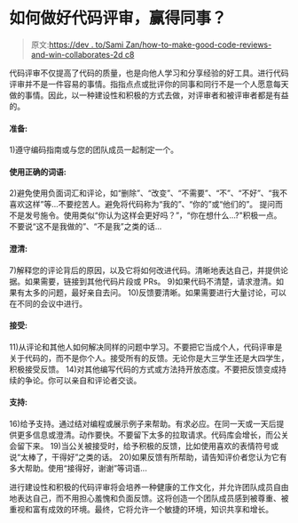 # 如何做好代码评审，赢得同事？

> 原文:[https://dev . to/Sami Zan/how-to-make-good-code-reviews-and-win-collaborates-2d c8](https://dev.to/samizan/how-to-make-good-code-reviews-and-win-colleagues-2dc8)

代码评审不仅提高了代码的质量，也是向他人学习和分享经验的好工具。进行代码评审并不是一件容易的事情。指指点点或批评你的同事和同行不是一个人愿意每天做的事情。因此，以一种建设性和积极的方式去做，对评审者和被评审者都是有益的。

#### [](#prepare)准备:

1)遵守编码指南或与您的团队成员一起制定一个。

#### [](#use-the-right-words)使用正确的词语:

2)避免使用负面词汇和评论，如“删除”、“改变”、“不需要”、“不”、“不好”、“我不喜欢这样”等...不要挖苦人。避免将代码称为“我的”、“你的”或“他们的”。
提问而不是发号施令。使用类似“你认为这样会更好吗？”，“你在想什么...?"积极一点。不要说“这不是我做的”、“不是我”之类的话...

#### [](#clarify)澄清:

7)解释您的评论背后的原因，以及它将如何改进代码。清晰地表达自己，并提供论据。如果需要，链接到其他代码片段或 PRs。
9)如果代码不清楚，请求澄清。如果有太多的问题，最好亲自去问。
10)反馈要清晰。如果需要进行大量讨论，可以在不同的会议中进行。

#### [](#accept)接受:

11)从评论和其他人如何解决同样的问题中学习。不要把它当成个人，代码评审是关于代码的，而不是你个人。接受所有的反馈。无论你是大三学生还是大四学生，积极接受反馈。
14)对其他编写代码的方式或方法持开放态度。不要把反馈变成持续的争论。你可以亲自和评论者交谈。

#### [](#support)支持:

16)给予支持。通过结对编程或展示例子来帮助。有求必应。在同一天或一天后提供更多信息或澄清。动作要快。不要留下太多的拉取请求。代码库会增长，而公关会留下来。
19)当公关被接受时，给予积极的反馈，比如使用喜欢的表情符号或说“太棒了，干得好”之类的话。
20)如果反馈有所帮助，请告知评价者您认为它有多大帮助。使用“接得好，谢谢”等词语...

进行建设性和积极的代码评审将会培养一种健康的工作文化，并允许团队成员自由地表达自己，而不用担心羞愧和负面反馈。这将创造一个团队成员感到被尊重、被重视和富有成效的环境。最终，它将允许一个敏捷的环境，知识共享和增长。